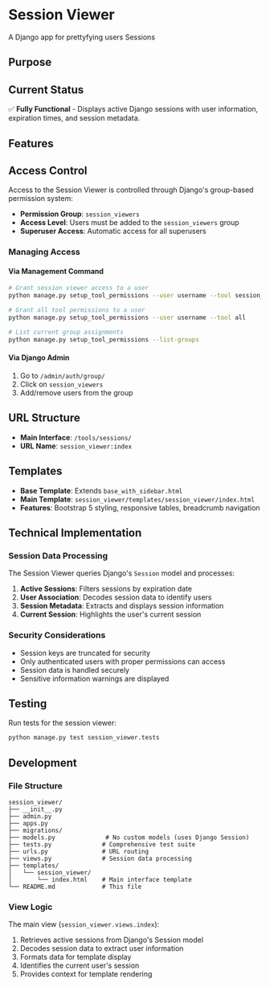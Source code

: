 # Session Viewer

A Django app for prettyfying users Sessions
## Purpose


## Current Status

✅ **Fully Functional** - Displays active Django sessions with user information, expiration times, and session metadata.

## Features


## Access Control

Access to the Session Viewer is controlled through Django's group-based permission system:

- **Permission Group**: `session_viewers`
- **Access Level**: Users must be added to the `session_viewers` group
- **Superuser Access**: Automatic access for all superusers

### Managing Access

#### Via Management Command
```bash
# Grant session viewer access to a user
python manage.py setup_tool_permissions --user username --tool session_viewer

# Grant all tool permissions to a user
python manage.py setup_tool_permissions --user username --tool all

# List current group assignments
python manage.py setup_tool_permissions --list-groups
```

#### Via Django Admin
1. Go to `/admin/auth/group/`
2. Click on `session_viewers`
3. Add/remove users from the group

## URL Structure

- **Main Interface**: `/tools/sessions/`
- **URL Name**: `session_viewer:index`

## Templates

- **Base Template**: Extends `base_with_sidebar.html`
- **Main Template**: `session_viewer/templates/session_viewer/index.html`
- **Features**: Bootstrap 5 styling, responsive tables, breadcrumb navigation

## Technical Implementation

### Session Data Processing

The Session Viewer queries Django's `Session` model and processes:

1. **Active Sessions**: Filters sessions by expiration date
2. **User Association**: Decodes session data to identify users
3. **Session Metadata**: Extracts and displays session information
4. **Current Session**: Highlights the user's current session

### Security Considerations

- Session keys are truncated for security
- Only authenticated users with proper permissions can access
- Session data is handled securely
- Sensitive information warnings are displayed

## Testing

Run tests for the session viewer:

```bash
python manage.py test session_viewer.tests
```

## Development

### File Structure

```
session_viewer/
├── __init__.py
├── admin.py
├── apps.py
├── migrations/
├── models.py              # No custom models (uses Django Session)
├── tests.py              # Comprehensive test suite
├── urls.py               # URL routing
├── views.py              # Session data processing
├── templates/
│   └── session_viewer/
│       └── index.html    # Main interface template
└── README.md             # This file
```

### View Logic

The main view (`session_viewer.views.index`):

1. Retrieves active sessions from Django's Session model
2. Decodes session data to extract user information
3. Formats data for template display
4. Identifies the current user's session
5. Provides context for template rendering
